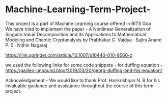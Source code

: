 # Machine-Learning-Term-Project-

This project is a part of Machine Learning course offered in BITS Goa
<br>
We have tried to implement the paper - A Nonlinear Generalization of Singular Value Decomposition and Its Applications to Mathematical Modeling and Chaotic Cryptanalysis by 
Prabhakar G. Vaidya · Sajini Anand P. S ·
Nithin Nagaraj

https://link.springer.com/article/10.1007/s10440-010-9560-z

we used the following links for some code snippets - 
for duffing equation - https://galileo-unbound.blog/2019/03/20/georg-duffing-and-his-equation/ 

Acknowledgement - We would like to thank Prof. Harikrishnan N. B for his invaluable guidance and assistance throughout the course of this term project.
